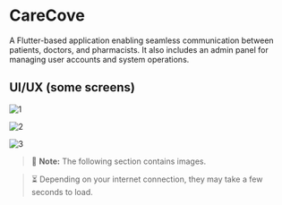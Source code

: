 # CareCove

A Flutter-based application enabling seamless communication between patients, doctors, and pharmacists. It also includes an admin panel for managing user accounts and system operations.

## UI/UX (some screens)

![1](https://github.com/SellamiWalid/carecove_app/assets/119450519/c532c966-a74c-46f9-9f35-2325ab262d4e)

![2](https://github.com/user-attachments/assets/5ec0a3ca-5bc3-4ef8-8570-63162058b86e)

![3](https://github.com/user-attachments/assets/eed33dca-85a6-4a59-9a11-f9c1f53b799b)


> 📸 **Note:** The following section contains images.

> ⏳ Depending on your internet connection, they may take a few seconds to load.



